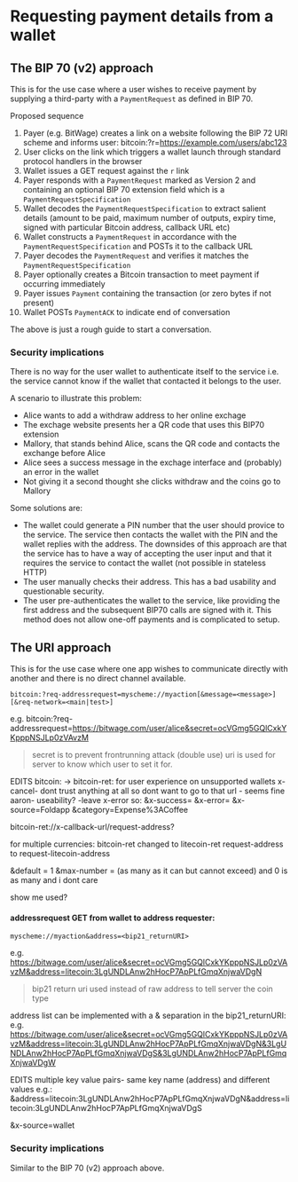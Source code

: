 # Requesting payment details from a wallet

## The BIP 70 (v2) approach 

This is for the use case where a user wishes to receive payment by supplying a third-party with a `PaymentRequest` as defined in BIP 70.

Proposed sequence

1. Payer (e.g. BitWage) creates a link on a website following the BIP 72 URI scheme and informs user: bitcoin:?r=https://example.com/users/abc123
2. User clicks on the link which triggers a wallet launch through standard protocol handlers in the browser
3. Wallet issues a GET request against the `r` link
4. Payer responds with a `PaymentRequest` marked as Version 2 and containing an optional BIP 70 extension field which is a `PaymentRequestSpecification` 
5. Wallet decodes the `PaymentRequestSpecification` to extract salient details (amount to be paid, maximum number of outputs, expiry time, signed with particular Bitcoin address, callback URL etc)
6. Wallet constructs a `PaymentRequest` in accordance with the `PaymentRequestSpecification` and POSTs it to the callback URL
7. Payer decodes the `PaymentRequest` and verifies it matches the `PaymentRequestSpecification`
8. Payer optionally creates a Bitcoin transaction to meet payment if occurring immediately
9. Payer issues `Payment` containing the transaction (or zero bytes if not present)
10. Wallet POSTs `PaymentACK` to indicate end of conversation

The above is just a rough guide to start a conversation.


### Security implications

There is no way for the user wallet to authenticate itself to the service i.e. the service cannot know if the wallet that contacted it belongs to the user.

A scenario to illustrate this problem:

- Alice wants to add a withdraw address to her online exchage
- The exchage website presents her a QR code that uses this BIP70 extension
- Mallory, that stands behind Alice, scans the QR code and contacts the exchange before Alice
- Alice sees a success message in the exchage interface and (probably) an error in the wallet
- Not giving it a second thought she clicks withdraw and the coins go to Mallory


Some solutions are:

- The wallet could generate a PIN number that the user should provice to the service. The service then contacts the wallet with the PIN and the wallet replies with the address. The downsides of this approach are that the service has to have a way of accepting the user input and that it requires the service to contact the wallet (not possible in stateless HTTP)
- The user manually checks their address. This has a bad usability and questionable security.
- The user pre-authenticates the wallet to the service, like providing the first address and the subsequent BIP70 calls are signed with it. This method does not allow one-off payments and is complicated to setup.



## The URI approach

This is for the use case where one app wishes to communicate directly with another and there is no direct channel available.

``bitcoin:?req-addressrequest=myscheme://myaction[&message=<message>][&req-network=<main|test>]``

e.g. bitcoin:?req-addressrequest=https://bitwage.com/user/alice&secret=ocVGmg5GQlCxkYKpppNSJLp0zVAvzM
> secret is to prevent frontrunning attack (double use)
> uri is used for server to know which user to set it for.

EDITS
bitcoin:  ->  bitcoin-ret: for user experience on unsupported wallets
x-cancel- dont trust anything at all so dont want to go to that url - seems fine
aaron- useability?  -leave x-error
so:
&x-success=
&x-error=
&x-source=Foldapp
&category=Expense%3ACoffee

bitcoin-ret://x-callback-url/request-address?

for multiple currencies:
bitcoin-ret changed to litecoin-ret
request-address to request-litecoin-address

&default = 1
&max-number =  (as many as it can but cannot exceed)
and 0 is as many and i dont care

show me used?

#### addressrequest GET from wallet to address requester: 
``myscheme://myaction&address=<bip21_returnURI>``

e.g. https://bitwage.com/user/alice&secret=ocVGmg5GQlCxkYKpppNSJLp0zVAvzM&address=litecoin:3LgUNDLAnw2hHocP7ApPLfGmqXnjwaVDgN
> bip21 return uri used instead of raw address to tell server the coin type

address list can be implemented with a & separation in the bip21_returnURI:
e.g. https://bitwage.com/user/alice&secret=ocVGmg5GQlCxkYKpppNSJLp0zVAvzM&address=litecoin:3LgUNDLAnw2hHocP7ApPLfGmqXnjwaVDgN&3LgUNDLAnw2hHocP7ApPLfGmqXnjwaVDgS&3LgUNDLAnw2hHocP7ApPLfGmqXnjwaVDgW

EDITS
multiple key value pairs- same key name (address) and different values
e.g.: &address=litecoin:3LgUNDLAnw2hHocP7ApPLfGmqXnjwaVDgN&address=litecoin:3LgUNDLAnw2hHocP7ApPLfGmqXnjwaVDgS

&x-source=wallet

### Security implications

Similar to the BIP 70 (v2) approach above.
